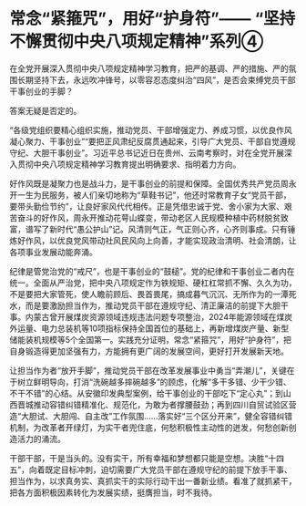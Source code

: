 # 常念“紧箍咒”，用好“护身符”—— “坚持不懈贯彻中央八项规定精神”系列④

在全党开展深入贯彻中央八项规定精神学习教育，把严的基调、严的措施、严的氛围长期坚持下去，永远吹冲锋号，以零容忍态度纠治“四风”，是否会束缚党员干部干事创业的手脚？

答案无疑是否定的。

“各级党组织要精心组织实施，推动党员、干部增强定力、养成习惯，以优良作风凝心聚力、干事创业”“要把正风肃纪反腐贯通起来，引导广大党员、干部自觉遵规守纪、大胆干事创业”。习近平总书记近日在贵州、云南考察时，对在全党开展深入贯彻中央八项规定精神学习教育提出明确要求、指明着力方向。

好作风既是凝聚力也是战斗力，是干事创业的前提和保障。全国优秀共产党员周永开一生为民服务，被人们亲切地称为“草鞋书记”，他还时常教育子女“党员干部，要带头勤俭节约”，让良好家风代代相传。正是凭借忠诚于党、舍小家为大家、艰苦奋斗的好作风，周永开推动花萼山蝶变，带动老区人民规模种植中药材脱贫致富，谱写了新时代“愚公护山”记。风清则气正，气正则心齐，心齐则事成。只有锤炼好作风，以优良党风带动社风民风向上向善，才能实现政治清明、社会清朗，让各项事业发展动能奔涌。

纪律是管党治党的“戒尺”，也是干事创业的“鼓槌”。党的纪律和干事创业二者内在统一。全面从严治党，把中央八项规定作为铁规矩、硬杠杠常抓不懈、久久为功，不是要把大家管死，使人瞻前顾后、畏首畏尾，搞成暮气沉沉、无所作为的一潭死水，而是要激励担当作为，推动党员干部在遵规守纪、清正廉洁的前提下大胆干事。内蒙古曾开展煤炭资源领域违规违法问题专项整治，2024年能源领域在煤炭外运量、电力总装机等10项指标保持全国首位的基础上，再新增煤炭产量、新型储能装机规模等5个全国第一。实践充分证明，常念“紧箍咒”，用好“护身符”，把自身锻造得更加坚强有力，方能拥有更广阔的发展空间，更好打开发展新天地。

让担当作为者“放开手脚”，推动党员干部在改革发展事业中勇当“弄潮儿”，关键在于树立鲜明导向，打消“洗碗越多摔碗越多”的顾虑，化解“多干多错、少干少错、不干不错”的心结。从安徽印发典型案例，给干事创业的干部吃下“定心丸”；到山西晋城推动容错纠错精准化、规范化，为敢为者撑腰鼓劲；再到四川自贸试验区营造“大胆试、大胆闯、自主改”工作氛围……落实好“三个区分开来”，健全容错纠错机制，为改革者开绿灯，为实干者兜住底，何愁积极性主动性的迸发，何愁创新创造活力的涌流。

干部干部，干是当头的。没有实干，所有幸福和梦想都只能是空想。决胜“十四五”，向着既定目标冲刺，迫切需要广大党员干部在遵规守纪的前提下放手干事、担当作为，以求真务实、真抓实干的实际行动干出一番新业绩。看准了就抓紧干，把各方面积极因素转化为发展实绩，挺膺担当，时不我待。